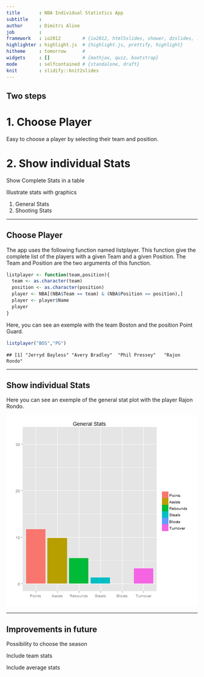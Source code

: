 ```yaml
---
title       : NBA Individual Statistics App
subtitle    : 
author      : Dimitri Aline
job         : 
framework   : io2012        # {io2012, html5slides, shower, dzslides, ...}
highlighter : highlight.js  # {highlight.js, prettify, highlight}
hitheme     : tomorrow      # 
widgets     : []            # {mathjax, quiz, bootstrap}
mode        : selfcontained # {standalone, draft}
knit        : slidify::knit2slides
---
```


## Two steps

# 1. Choose Player

 Easy to choose a player by selecting their team and position.
 
# 2. Show individual Stats

 Show Complete Stats in a table

 Illustrate stats with graphics
  1. General Stats
  2. Shooting Stats

--- 

## Choose Player

The app uses the following function named listplayer.
This function give the complete list of the players with a given Team and a given Position. 
The Team and Position are the two arguments of this function.


```r
listplayer <- function(team,position){
  team <- as.character(team)
  position <- as.character(position)
  player <- NBA[(NBA$Team == team) & (NBA$Position == position),]  
  player <- player$Name  
  player  
}
```
Here, you can see an exemple with the team Boston and the position Point Guard.

```r
listplayer("BOS","PG")
```

```
## [1] "Jerryd Bayless" "Avery Bradley"  "Phil Pressey"   "Rajon Rondo"
```

---

## Show individual Stats

Here you can see an exemple of the general stat plot with the player Rajon Rondo.

![plot of chunk unnamed-chunk-4](assets/fig/unnamed-chunk-4-1.png) 

---

## Improvements in future

Possibility to choose the season

Include team stats

Include average stats





